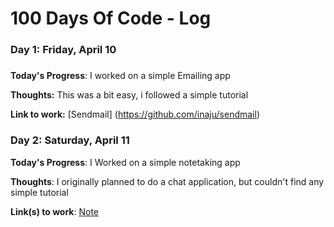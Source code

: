 # 100 Days Of Code - Log

### Day 1: Friday, April 10
##### 

**Today's Progress**: I worked on a simple Emailing app

**Thoughts:**  This was a bit easy, i followed a simple tutorial

**Link to work:** [Sendmail] (https://github.com/inaju/sendmail)

### Day 2: Saturday, April 11

**Today's Progress**: I Worked on a simple notetaking app

**Thoughts**: I originally planned to do a chat application, but couldn't find any simple tutorial

**Link(s) to work**: [Note](https://github.com/inaju/Notes)

